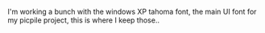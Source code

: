 I'm working a bunch with the windows XP tahoma font, the main UI font for my picpile project, this is where I keep those..
